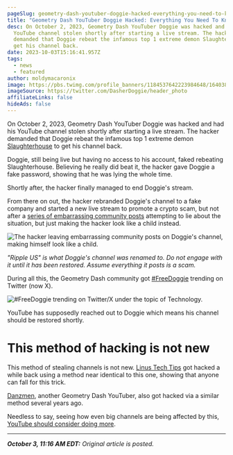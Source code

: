 ```yaml
---
pageSlug: geometry-dash-youtuber-doggie-hacked-everything-you-need-to-know
title: "Geometry Dash YouTuber Doggie Hacked: Everything You Need To Know"
desc: On October 2, 2023, Geometry Dash YouTuber Doggie was hacked and had his
  YouTube channel stolen shortly after starting a live stream. The hacker
  demanded that Doggie rebeat the infamous top 1 extreme demon Slaughterhouse to
  get his channel back.
date: 2023-10-03T15:16:41.957Z
tags:
  - news
  - featured
author: moldymacaronix
image: https://pbs.twimg.com/profile_banners/1184537642223984648/1640385869/1500x500
imageSource: https://twitter.com/DasherDoggie/header_photo
affiliateLinks: false
hideAds: false
---
```

On October 2, 2023, Geometry Dash YouTuber Doggie was hacked and had his YouTube channel stolen shortly after starting a live stream. The hacker demanded that Doggie rebeat the infamous top 1 extreme demon [Slaughterhouse](/posts/geometry-dash-slaughterhouse-top-1/) to get his channel back.

Doggie, still being live but having no access to his account, faked rebeating Slaughterhouse. Believing he really did beat it, the hacker gave Doggie a fake password, showing that he was lying the whole time.

Shortly after, the hacker finally managed to end Doggie's stream.

From there on out, the hacker rebranded Doggie's channel to a fake company and started a new live stream to promote a crypto scam, but not after a [series of embarrassing community posts](https://twitter.com/sdslayer100/status/1709167146725736800) attempting to lie about the situation, but just making the hacker look like a child instead.

![The hacker leaving embarrassing community posts on Doggie's channel, making himself look like a child.](https://pbs.twimg.com/media/F7guddha0AAdF6g?format=jpg&name=large)

*"Ripple US" is what Doggie's channel was renamed to. Do not engage with it until it has been restored. Assume everything it posts is a scam.*

During all this, the Geometry Dash community got [#FreeDoggie](https://twitter.com/search?q=%23FreeDoggie&src=typed_query&f=top) trending on Twitter (now X).

![#FreeDoggie trending on Twitter/X under the topic of Technology.](https://media.discordapp.net/attachments/392087938239954950/1158781653112586260/image.png?ex=651d7f03&is=651c2d83&hm=55f49eac42c7e3462047b2b9dbbc9ad5d9fc2a215cf1b74463fcfda9de736203&=&width=428&height=92)

YouTube has supposedly reached out to Doggie which means his channel should be restored shortly.

# This method of hacking is not new

This method of stealing channels is not new. [Linus Tech Tips](https://youtu.be/yGXaAWbzl5A?si=3T9YF2Da_xLmKJlx) got hacked a while back using a method near identical to this one, showing that anyone can fall for this trick.

[Danzmen](https://www.youtube.com/@danzmen9965/featured), another Geometry Dash YouTuber, also got hacked via a similar method several years ago.

Needless to say, seeing how even big channels are being affected by this, [YouTube should consider doing more](https://twitter.com/MoldyMacaroniX/status/1709171944749228476).

---

_**October 3, 11:16 AM EDT:** Original article is posted._